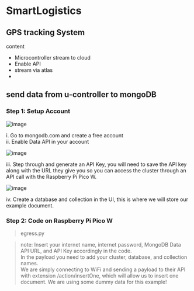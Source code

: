 # SmartLogistics


## GPS tracking System <br/>

content <br/>
- Microcontroller stream to cloud
- Enable API
- stream via atlas
- 

## send data from u-controller to mongoDB <br>
### Step 1: Setup Account<br>

![image](https://github.com/wanasyraf4/SmartLogistics/assets/107595740/086dedd8-ffd0-4408-b7aa-ef974b4c67a3) <br>

i. Go to mongodb.com and create a free account <br>
ii. Enable Data API in your account <br> 


![image](https://github.com/wanasyraf4/SmartLogistics/assets/107595740/828e858a-bfda-4d7b-b02f-56c9fead77cc) <br>

iii. Step through and generate an API Key, you will need to save the API key along with the URL they give you so you can access the cluster through an API call with the Raspberry Pi Pico W. <br>

![image](https://github.com/wanasyraf4/SmartLogistics/assets/107595740/c4e94729-8a71-44f6-9a2d-fc32c552830b)

iv. Create a database and collection in the UI, this is where we will store our example document. <br>

### Step 2: Code on Raspberry Pi Pico W

>egress.py

> note:
> Insert your internet name, internet password, MongoDB Data API URL, and API Key accordingly in the code. <br>
> In the payload you need to add your cluster, database, and collection names. <br>
> We are simply connecting to WiFi and sending a payload to their API with extension /action/insertOne, which will allow us to insert one document. We are using some dummy data for this example!

